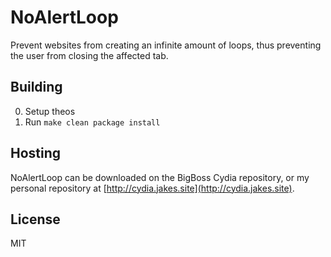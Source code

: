 # NoAlertLoop

Prevent websites from creating an infinite amount of loops, thus preventing the user from closing the affected tab.

## Building
0. Setup theos
0. Run ```make clean package install```

## Hosting

NoAlertLoop can be downloaded on the BigBoss Cydia repository, or my personal repository at [http://cydia.jakes.site](http://cydia.jakes.site).

## License

MIT